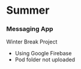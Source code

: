 # Summer
### Messaging App
Winter Break Project
 - Using Google Firebase
 - Pod folder not uploaded
